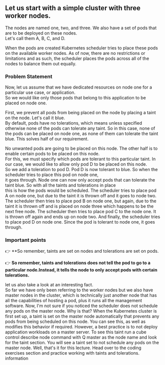 ## Let us start with a simple cluster with three worker nodes.

The nodes are named one, two, and three.  We also have a set of pods  that are to be deployed on these nodes.  
Let's call them A, B, C, and D.  

When the pods are created  Kubernetes scheduler tries to place these pods  on the available worker nodes. 
As of now, there are no restrictions or limitations  and as such, the scheduler places the pods  across all of the nodes to balance them out equally.  

### Problem Statement
Now, let us assume that we have dedicated resources  on node one for a particular use case, or application.  
So we would like only those pods  that belong to this application  to be placed on node one.  

First, we prevent all pods from being placed on the node  by placing a taint on the node.  Let's call it blue.  
By default, pods have no tolerations,  which means unless specified otherwise  none of the pods can tolerate any taint.  So in this case, 
none of the pods can be placed on node one,  as none of them can tolerate the taint blue.  This solves half of our requirement.  

No unwanted pods are going to be placed on this node.  The other half is to enable certain pods  to be placed on this node.  
For this, we must specify which pods are tolerant  to this particular taint.  In our case,  we would like to allow only pod D to be placed on this node.  
So we add a toleration to pod D.  Pod D is now tolerant to blue.  So when the scheduler tries to place this pod on node one,  
it goes through.  Node one can now only accept pods  that can tolerate the taint blue.  So with all the taints and tolerations in place  
this is how the pods would be scheduled.  The scheduler tries to place pod A on node one,  but due to the taint it is thrown off  and it goes to node two.  
The scheduler then tries to place pod B on node one,  but again, due to the taint it is thrown off  and is placed on node three  which happens to be the next
free node.  The scheduler then tries to place pod C to the node one.  It is thrown off again and ends up on node two.  And finally, 
the scheduler tries to place pod D on node one.  Since the pod is tolerant to node one, it goes through.  

### Important points 
👉 **So remember, taints are set on nodes  and tolerations are set on pods.  

👉 **So remember, taints and tolerations does not tell the pod to go to a particular node.Instead, it tells the node to only accept pods
with certain tolerations.**

let us also take a look at an interesting fact.  
So far we have only been referring to the worker nodes  but we also have master nodes in the cluster,  which is technically just another node  that has all the capabilities of hosting a pod,  plus it runs all the management software.  Now, I'm not sure if you noticed  the scheduler does not schedule any pods on the master node.  Why is that?  When the Kubernetes cluster is first set up,  a taint is set on the master node automatically  that prevents any pods from being scheduled on this node.  You can see this,  as well as modifies this behavior if required.  However, a best practice is to not deploy  application workloads on a master server.  To see this taint run a cube control  describe node command with Q master as the node name  and look for the taint section.  You will see a taint set to not schedule any pods  on the master node.  Well, that's it for this lecture.  Head over to the coding exercises section  and practice working with taints and tolerations.  information
